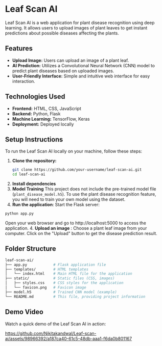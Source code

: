 # Leaf Scan AI

Leaf Scan AI is a web application for plant disease recognition using deep learning. It allows users to upload images of plant leaves to get instant predictions about possible diseases affecting the plants.

## Features

- **Upload Image:** Users can upload an image of a plant leaf.
- **AI Prediction:** Utilizes a Convolutional Neural Network (CNN) model to predict plant diseases based on uploaded images.
- **User-Friendly Interface:** Simple and intuitive web interface for easy interaction.

## Technologies Used

- **Frontend:** HTML, CSS, JavaScript
- **Backend:** Python, Flask
- **Machine Learning:** TensorFlow, Keras
- **Deployment:** Deployed locally

## Setup Instructions

To run the Leaf Scan AI locally on your machine, follow these steps:

1. **Clone the repository:**
   ```bash
   git clone https://github.com/your-username/leaf-scan-ai.git
   cd leaf-scan-ai
2. **Install dependencies**
3. **Model Training**
This project does not include the pre-trained model file (`plant_disease_model.h5`). To use the plant disease recognition feature, you will need to train your own model using the dataset.
3. **Run the application**:
Start the Flask server:
```bash
python app.py
```
Open your web browser and go to http://localhost:5000 to access the application.
4. **Upload an image** :
Choose a plant leaf image from your computer.
Click on the "Upload" button to get the disease prediction result.

## Folder Structure
```bash
leaf-scan-ai/
├── app.py            # Flask application file
├── templates/        # HTML templates
│   └── index.html    # Main HTML file for the application
├── static/           # Static files (CSS, images)
│   ├── styles.css    # CSS styles for the application
│   └── favicon.png   # Favicon image
├── model.h5          # Trained CNN model (example)
└── README.md         # This file, providing project information
```

## Demo Video

Watch a quick demo of the Leaf Scan AI in action:



https://github.com/Nikitakandwal/Leaf-scan-ai/assets/98966392/a187ca40-61c5-48db-aaa1-f6da0b801167


